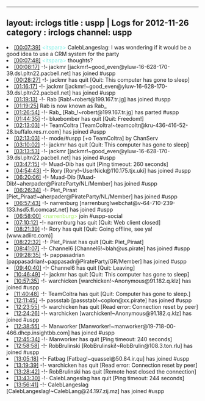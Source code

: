 
---
layout: irclogs
title : uspp | Logs for 2012-11-26
category : irclogs
channel: uspp
---
<li class="logitem"><a href="#00:07:39" name="00:07:39" class="time">[00:07:39]</a> <span class="person" style="color:#7deee6">&lt;itspara&gt;</span> CalebLangeslag: I was wondering if it would be a good idea to use a CRM system for the party </li>
<li class="logitem"><a href="#00:07:48" name="00:07:48" class="time">[00:07:48]</a> <span class="person" style="color:#7deee6">&lt;itspara&gt;</span> thoughts? </li>
<li class="logitem"><a href="#00:08:17" name="00:08:17" class="time">[00:08:17]</a> -!- <span class="join">jackmr</span> [jackmr!~good_even@yluw-16-628-170-39.dsl.pltn22.pacbell.net] has joined #uspp </li>
<li class="logitem"><a href="#00:28:27" name="00:28:27" class="time">[00:28:27]</a> -!- <span class="quit">jackmr</span> has quit [Quit: This computer has gone to sleep] </li>
<li class="logitem"><a href="#01:16:17" name="01:16:17" class="time">[01:16:17]</a> -!- <span class="join">jackmr</span> [jackmr!~good_even@yluw-16-628-170-39.dsl.pltn22.pacbell.net] has joined #uspp </li>
<li class="logitem"><a href="#01:19:13" name="01:19:13" class="time">[01:19:13]</a> -!- <span class="join">Rab</span> [Rab!~robert@199.167.tr.jg] has joined #uspp </li>
<li class="logitem"><a href="#01:19:25" name="01:19:25" class="time">[01:19:25]</a> <span class="nick">Rab</span> is now known as <span class="nick">Rab_</span> </li>
<li class="logitem"><a href="#01:26:54" name="01:26:54" class="time">[01:26:54]</a> -!- <span class="part">Rab_</span> [Rab_!~robert@199.167.tr.jg] has parted #uspp </li>
<li class="logitem"><a href="#01:44:35" name="01:44:35" class="time">[01:44:35]</a> -!- <span class="quit">bluebomber</span> has quit [Quit: Freedom!] </li>
<li class="logitem"><a href="#02:13:03" name="02:13:03" class="time">[02:13:03]</a> -!- <span class="join">TeamColtra</span> [TeamColtra!~teamcoltr@kru-436-416-52-28.buffalo.res.rr.com] has joined #uspp </li>
<li class="logitem"><a href="#02:13:03" name="02:13:03" class="time">[02:13:03]</a> -!- mode/<span class="mode">#uspp</span> [+o TeamColtra] by ChanServ </li>
<li class="logitem"><a href="#03:10:02" name="03:10:02" class="time">[03:10:02]</a> -!- <span class="quit">jackmr</span> has quit [Quit: This computer has gone to sleep] </li>
<li class="logitem"><a href="#03:13:53" name="03:13:53" class="time">[03:13:53]</a> -!- <span class="join">jackmr</span> [jackmr!~good_even@yluw-16-628-170-39.dsl.pltn22.pacbell.net] has joined #uspp </li>
<li class="logitem"><a href="#03:47:15" name="03:47:15" class="time">[03:47:15]</a> -!- <span class="quit">Muad-Dib</span> has quit [Ping timeout: 260 seconds] </li>
<li class="logitem"><a href="#04:54:43" name="04:54:43" class="time">[04:54:43]</a> -!- <span class="join">Rory</span> [Rory!~UserNick@110.175.tjx.uki] has joined #uspp </li>
<li class="logitem"><a href="#06:20:06" name="06:20:06" class="time">[06:20:06]</a> -!- <span class="join">Muad-Dib</span> [Muad-Dib!~aherpader@PirateParty/NL/Member] has joined #uspp </li>
<li class="logitem"><a href="#06:26:34" name="06:26:34" class="time">[06:26:34]</a> -!- <span class="join">Piet_Piraat</span> [Piet_Piraat!~aherpader@PirateParty/NL/Member] has joined #uspp </li>
<li class="logitem"><a href="#06:57:43" name="06:57:43" class="time">[06:57:43]</a> -!- <span class="join">narrenburg</span> [narrenburg!webchat@v-64-710-239-133.hsd5.fl.comcast.net] has joined #uspp </li>
<li class="logitem"><a href="#06:58:00" name="06:58:00" class="time">[06:58:00]</a> <span class="person" style="color:#a8ec6e">&lt;narrenburg&gt;</span> join #uspp-social </li>
<li class="logitem"><a href="#07:10:12" name="07:10:12" class="time">[07:10:12]</a> -!- <span class="quit">narrenburg</span> has quit [Quit: Web client closed] </li>
<li class="logitem"><a href="#08:21:39" name="08:21:39" class="time">[08:21:39]</a> -!- <span class="quit">Rory</span> has quit [Quit: Going offline, see ya! (www.adiirc.com)] </li>
<li class="logitem"><a href="#08:22:32" name="08:22:32" class="time">[08:22:32]</a> -!- <span class="quit">Piet_Piraat</span> has quit [Quit: Piet_Piraat] </li>
<li class="logitem"><a href="#08:41:07" name="08:41:07" class="time">[08:41:07]</a> -!- <span class="join">Channel6</span> [Channel6!~blah@us.pirate] has joined #uspp </li>
<li class="logitem"><a href="#09:28:35" name="09:28:35" class="time">[09:28:35]</a> -!- <span class="join">pappasadrian</span> [pappasadrian!~pappasadr@PirateParty/GR/Member] has joined #uspp </li>
<li class="logitem"><a href="#09:40:40" name="09:40:40" class="time">[09:40:40]</a> -!- <span class="quit">Channel6</span> has quit [Quit: Leaving] </li>
<li class="logitem"><a href="#10:46:49" name="10:46:49" class="time">[10:46:49]</a> -!- <span class="quit">jackmr</span> has quit [Quit: This computer has gone to sleep] </li>
<li class="logitem"><a href="#10:57:35" name="10:57:35" class="time">[10:57:35]</a> -!- <span class="join">warchicken</span> [warchicken!~Anonymous@91.182.q.klz] has joined #uspp </li>
<li class="logitem"><a href="#11:40:48" name="11:40:48" class="time">[11:40:48]</a> -!- <span class="quit">TeamColtra</span> has quit [Quit: Computer has gone to sleep.] </li>
<li class="logitem"><a href="#12:11:45" name="12:11:45" class="time">[12:11:45]</a> -!- <span class="join">passstab</span> [passstab!~coplon@xx.pirate] has joined #uspp </li>
<li class="logitem"><a href="#12:23:55" name="12:23:55" class="time">[12:23:55]</a> -!- <span class="quit">warchicken</span> has quit [Read error: Connection reset by peer] </li>
<li class="logitem"><a href="#12:24:26" name="12:24:26" class="time">[12:24:26]</a> -!- <span class="join">warchicken</span> [warchicken!~Anonymous@91.182.q.klz] has joined #uspp </li>
<li class="logitem"><a href="#12:38:55" name="12:38:55" class="time">[12:38:55]</a> -!- <span class="join">Manworker</span> [Manworker!~manworker@19-718-00-466.dhcp.insightbb.com] has joined #uspp </li>
<li class="logitem"><a href="#12:45:34" name="12:45:34" class="time">[12:45:34]</a> -!- <span class="quit">Manworker</span> has quit [Ping timeout: 240 seconds] </li>
<li class="logitem"><a href="#12:58:58" name="12:58:58" class="time">[12:58:58]</a> -!- <span class="join">RobBrulinski</span> [RobBrulinski!~RobBrulin@108.3.ton.rlu] has joined #uspp </li>
<li class="logitem"><a href="#13:05:18" name="13:05:18" class="time">[13:05:18]</a> -!- <span class="join">Fatbag</span> [Fatbag!~quassel@50.84.ir.qu] has joined #uspp </li>
<li class="logitem"><a href="#13:19:39" name="13:19:39" class="time">[13:19:39]</a> -!- <span class="quit">warchicken</span> has quit [Read error: Connection reset by peer] </li>
<li class="logitem"><a href="#13:28:42" name="13:28:42" class="time">[13:28:42]</a> -!- <span class="quit">RobBrulinski</span> has quit [Remote host closed the connection] </li>
<li class="logitem"><a href="#13:43:30" name="13:43:30" class="time">[13:43:30]</a> -!- <span class="quit">CalebLangeslag</span> has quit [Ping timeout: 244 seconds] </li>
<li class="logitem"><a href="#13:56:41" name="13:56:41" class="time">[13:56:41]</a> -!- <span class="join">CalebLangeslag</span> [CalebLangeslag!~CalebLang@24.197.zij.mz] has joined #uspp </li>


